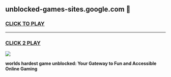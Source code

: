 
## unblocked-games-sites.google.com 👋
<h3>
<a href="https://premium.freeplayer.one?title=unblocked-games-sites.google.com&ref=14F">CLICK TO PLAY</a></h3>
<hr>

<h3>
<a href="https://premium.freeplayer.one?title=unblocked-games-sites.google.com&ref=14F">CLICK 2 PLAY</a>
  
</h3>

<a href="https://premium.freeplayer.one?title=unblocked-games-sites.google.com&ref=12F/"><img src="https://clearcache.store/games.png"></a>


**worlds hardest game unblocked: Your Gateway to Fun and Accessible Online Gaming**
